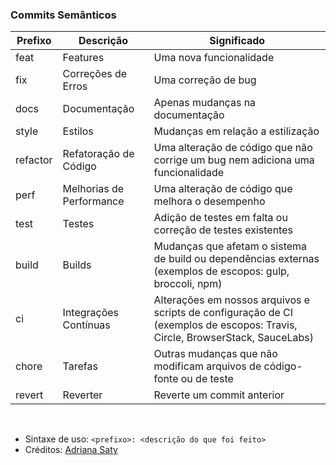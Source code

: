 ### Commits Semânticos

| Prefixo | Descrição | Significado |
| ------- | --------- | ----------- |
| feat    | Features  | Uma nova funcionalidade |
| fix    | Correções de Erros  | Uma correção de bug |
| docs    | Documentação  | Apenas mudanças na documentação |
| style    | Estilos  | Mudanças em relação a estilização |
| refactor    | Refatoração de Código  | Uma alteração de código que não corrige um bug nem adiciona uma funcionalidade |
| perf    | Melhorias de Performance  | Uma alteração de código que melhora o desempenho |
| test    | Testes  | Adição de testes em falta ou correção de testes existentes |
| build    | Builds  | Mudanças que afetam o sistema de build ou dependências externas (exemplos de escopos: gulp, broccoli, npm) |
| ci    | Integrações Contínuas  | Alterações em nossos arquivos e scripts de configuração de CI (exemplos de escopos: Travis, Circle, BrowserStack, SauceLabs) |
| chore    | Tarefas  | Outras mudanças que não modificam arquivos de código-fonte ou de teste |
| revert    | Reverter  | Reverte um commit anterior |

</br>

- Sintaxe de uso: `<prefixo>: <descrição do que foi feito>`
- Créditos: [Adriana Saty](https://github.com/AdrianaSaty)